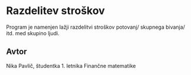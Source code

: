 # Razdelitev stroškov
Program je namenjen lažji razdelitvi stroškov potovanj/ skupnega bivanja/ itd. med skupino ljudi.
 ## Avtor
 Nika Pavlič, študentka 1. letnika Finančne matematike